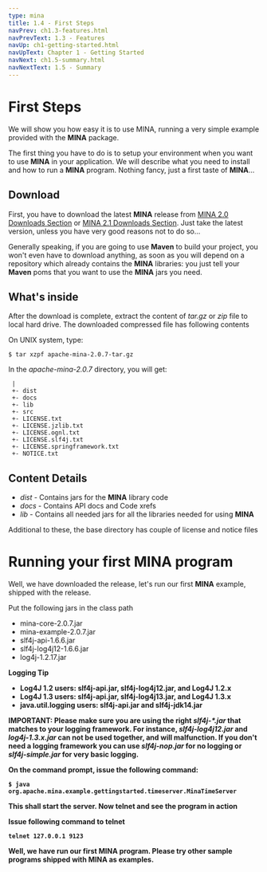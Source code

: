 ```yaml
---
type: mina
title: 1.4 - First Steps
navPrev: ch1.3-features.html
navPrevText: 1.3 - Features
navUp: ch1-getting-started.html
navUpText: Chapter 1 - Getting Started
navNext: ch1.5-summary.html
navNextText: 1.5 - Summary
---
```


# First Steps

We will show you how easy it is to use MINA, running a very simple example provided with the **MINA** package. 

The first thing you have to do is to setup your environment when you want to use **MINA** in your application. We will describe what you need to install and how to run a **MINA** program. Nothing fancy, just a first taste of **MINA**...

## Download

First, you have to download the latest **MINA** release from [MINA 2.0 Downloads Section](../../downloads_2_0.html) or [MINA 2.1 Downloads Section](../../downloads_2_1.html). Just take the latest version, unless you have very good reasons not to do so...

Generally speaking, if you are going to use **Maven** to build your project, you won't even have to download anything, as soon as you will depend on a repository which already contains the **MINA** libraries: you just tell your **Maven** poms that you want to use the **MINA** jars you need.

## What's inside

After the download is complete, extract the content of _tar.gz_ or _zip_ file to local hard drive. The downloaded compressed file has following contents

On UNIX system, type:

    $ tar xzpf apache-mina-2.0.7-tar.gz
    
In the _apache-mina-2.0.7_ directory, you will get:

     |
     +- dist
     +- docs
     +- lib
     +- src
     +- LICENSE.txt
     +- LICENSE.jzlib.txt
     +- LICENSE.ognl.txt
     +- LICENSE.slf4j.txt
     +- LICENSE.springframework.txt
     +- NOTICE.txt

## Content Details

* _dist_ - Contains jars for the **MINA** library code
* _docs_ - Contains API docs and Code xrefs
* _lib_ - Contains all needed jars for all the libraries needed for using **MINA**

Additional to these, the base directory has couple of license and notice files

# Running your first MINA program

Well, we have downloaded the release, let's run our first **MINA** example, shipped with the release.

Put the following jars in the class path

* mina-core-2.0.7.jar
* mina-example-2.0.7.jar
* slf4j-api-1.6.6.jar
* slf4j-log4j12-1.6.6.jar
* log4j-1.2.17.jar

<div class="tip" markdown="1">
<strong>Logging Tip</string>

<ul>
  <li>Log4J 1.2 users: slf4j-api.jar, slf4j-log4j12.jar, and Log4J 1.2.x</li>
  <li>Log4J 1.3 users: slf4j-api.jar, slf4j-log4j13.jar, and Log4J 1.3.x</li>
  <li>java.util.logging users: slf4j-api.jar and slf4j-jdk14.jar</li>
</ul>
    
<strong>IMPORTANT:<strong> Please make sure you are using the right <em>slf4j-*.jar</em> that matches to your logging framework.
For instance, <em>slf4j-log4j12.jar</em> and <em>log4j-1.3.x.jar</em> can not be used together, and will malfunction.
If you don't need a logging framework you can use <em>slf4j-nop.jar</em> for no logging or <em>slf4j-simple.jar</em> for
very basic logging.
</div>

On the command prompt, issue the following command:

    $ java org.apache.mina.example.gettingstarted.timeserver.MinaTimeServer

This shall start the server. Now telnet and see the program in action

Issue following command to telnet

    telnet 127.0.0.1 9123

Well, we have run our first **MINA** program. Please try other sample programs shipped with **MINA** as examples.
